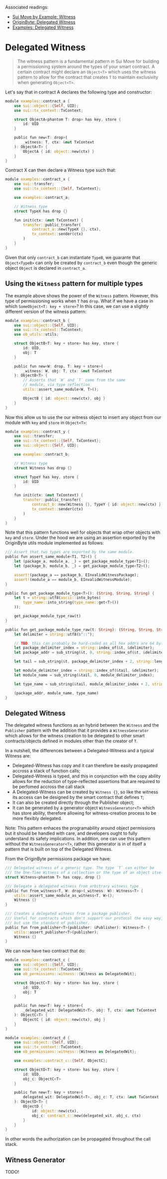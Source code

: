 Associated readings:
- [Sui Move by Example: Witness](https://examples.sui.io/patterns/witness.html)
- [OriginByte: Delegated Witness](https://github.com/Origin-Byte/nft-protocol/blob/main/contracts/permissions/sources/permissions/witness.move)
- [Examples: Delegated Witness](https://github.com/nmboavida/suinami-book/blob/main/examples/sources/delegated_wit.move)

# Delegated Witness

> The witness pattern is a fundamental pattern in Sui Move for building a permissioning system around the types of your smart contract. A certain contract might declare an `Object<T>` which uses the witness pattern to allow for the contract that creates `T` to maintain exclusivity when generating `Object<T>`.

Let's say that in contract A declares the following type and constructor:

```rust
module examples::contract_a {
    use sui::object::{Self, UID};
    use sui::tx_context::TxContext;

    struct ObjectA<phantom T: drop> has key, store {
        id: UID
    }

    public fun new<T: drop>(
        _witness: T, ctx: &mut TxContext
    ): ObjectA<T> {
        ObjectA { id: object::new(ctx) }
    }
}
```

Contract X can then declare a Witness type such that:

```rust
module examples::contract_x {
    use sui::transfer;
    use sui::tx_context::{Self, TxContext};

    use examples::contract_a;

    // Witness type
    struct TypeX has drop {}

    fun init(ctx: &mut TxContext) {
        transfer::public_transfer(
            contract_a::new(TypeX {}, ctx),
            tx_context::sender(ctx)
        )
    }
}
```

Given that only `contract_b` can instantiate `TypeB`, we guarante that `Object<TypeB>` can only be created by `contract_b` even though the generic object `Object` is declared in `contract_a`.

## Using the `Witness` pattern for multiple types

The example above shows the power of the `Witness` pattern. However, this type of permissioning works when `T` has `drop`. What if we have a case in which `SomeObject<T: key + store>`? In this case, we can use a slightly different version of the witness pattern:

```rust
module examples::contract_b {
    use sui::object::{Self, UID};
    use sui::tx_context::TxContext;
    use ob_utils::utils;

    struct ObjectB<T: key + store> has key, store {
        id: UID,
        obj: T
    }

    public fun new<W: drop, T: key + store>(
        _witness: W, obj: T, ctx: &mut TxContext
    ): ObjectB<T> {
        // Asserts that `W` and `T` come from the same
        // module, via type reflection
        utils::assert_same_module<W, T>();

        ObjectB { id: object::new(ctx), obj }
    }
}
```

Now this allow us to use the our witness object to insert any object from our module with `key` and `store` in `Object<T>`:

```rust
module examples::contract_y {
    use sui::transfer;
    use sui::tx_context::{Self, TxContext};
    use sui::object::{Self, UID};

    use examples::contract_b;

    // Witness type
    struct Witness has drop {}

    struct TypeY has key, store {
        id: UID
    }

    fun init(ctx: &mut TxContext) {
        transfer::public_transfer(
            contract_b::new(Witness {}, TypeY { id: object::new(ctx) }, ctx),
            tx_context::sender(ctx)
        )
    }
}
```

Note that this pattern functions well for objects that wrap other objects with `key` and `store`. Under the hood we are using an assertion exported by the OriginByte utils module implemented as follows:

```rust
/// Assert that two types are exported by the same module.
public fun assert_same_module<T1, T2>() {
    let (package_a, module_a, _) = get_package_module_type<T1>();
    let (package_b, module_b, _) = get_package_module_type<T2>();

    assert!(package_a == package_b, EInvalidWitnessPackage);
    assert!(module_a == module_b, EInvalidWitnessModule);
}

public fun get_package_module_type<T>(): (String, String, String) {
    let t = string::utf8(ascii::into_bytes(
        type_name::into_string(type_name::get<T>())
    ));

    get_package_module_type_raw(t)
}

public fun get_package_module_type_raw(t: String): (String, String, String) {
    let delimiter = string::utf8(b"::");

    // TBD: this can probably be hard-coded as all hex addrs are 64 bytes
    let package_delimiter_index = string::index_of(&t, &delimiter);
    let package_addr = sub_string(&t, 0, string::index_of(&t, &delimiter));

    let tail = sub_string(&t, package_delimiter_index + 2, string::length(&t));

    let module_delimiter_index = string::index_of(&tail, &delimiter);
    let module_name = sub_string(&tail, 0, module_delimiter_index);

    let type_name = sub_string(&tail, module_delimiter_index + 2, string::length(&tail));

    (package_addr, module_name, type_name)
}
```

## Delegated Witness

The delegated witness functions as an hybrid between the `Witness` and the `Publisher` pattern with the addition that it provides a `WitnessGenerator` which allows for the witness creation to be delegated to other smart contracts/objects defined in modules other than the creator of `T`.

In a nutshell, the differences between a Delegated-Witness and a typical Witness are:
- Delegated-Witness has copy and it can therefore be easily propagated accross a stack of function calls;
- Delegated-Witness is typed, and this in conjunction with the copy ability allows for the reduction of type-reflected assertions that are required to be perfomed accross the call stack
- A Delegated-Witness can be created by `Witness {}`, so like the witness its access can be designed by the smart contract that defines `T`;
- It can also be created directly through the Publisher object;
- It can be generated by a generator object `WitnessGenerator<T>` which has store ability, therefore allowing for witness-creation process to be more flexibly delegated.

Note: This pattern enhaces the programability around object permissions but it should be handled with care, and developers ought to fully understand its safety implications. In addition, one can use this pattern without the `WitnessGenerator<T>`, rather this generator is in of itself a pattern that is built on top of the Delegated Witness.

From the OriginByte permissions package we have:

```rust
/// Delegated witness of a generic type. The type `T` can either be
/// the One-Time Witness of a collection or the type of an object itself.
struct Witness<phantom T> has copy, drop {}

/// Delegate a delegated witness from arbitrary witness type
public fun from_witness<T, W: drop>(_witness: W): Witness<T> {
    utils::assert_same_module_as_witness<T, W>();
    Witness {}
}

/// Creates a delegated witness from a package publisher.
/// Useful for contracts which don't support our protocol the easy way,
/// but use the standard of publisher.
public fun from_publisher<T>(publisher: &Publisher): Witness<T> {
    utils::assert_publisher<T>(publisher);
    Witness {}
}
```

We can now have two contract that do:

```rust
module examples::contract_c {
    use sui::object::{Self, UID};
    use sui::tx_context::TxContext;
    use ob_permissions::witness::{Witness as DelegatedWit};

    struct ObjectC<T: key + store> has key, store {
        id: UID,
        obj: T
    }

    public fun new<T: key + store>(
        _delegated_wit: DelegatedWit<T>, obj: T, ctx: &mut TxContext
    ): ObjectC<T> {
        ObjectC { id: object::new(ctx), obj }
    }
}

module examples::contract_d {
    use sui::object::{Self, UID};
    use sui::tx_context::TxContext;
    use ob_permissions::witness::{Witness as DelegatedWit};

    use examples::contract_c::{Self, ObjectC};

    struct ObjectD<T: key + store> has key, store {
        id: UID,
        obj_c: ObjectC<T>
    }

    public fun new<T: key + store>(
        delegated_wit: DelegatedWit<T>, obj_c: T, ctx: &mut TxContext
    ): ObjectD<T> {
        ObjectD {
            id: object::new(ctx),
            obj_c: contract_c::new(delegated_wit, obj_c, ctx)
        }
    }
}
```

In other words the authorization can be propagated throughout the call stack.

## Witness Generator
TODO!